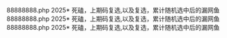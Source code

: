 88888888.php 2025* 死磕，上期码复选,以及复选，累计随机选中后的漏网鱼
88888888.php 2025* 死磕，上期码复选,以及复选，累计随机选中后的漏网鱼
88888888.php 2025* 死磕，上期码复选,以及复选，累计随机选中后的漏网鱼
